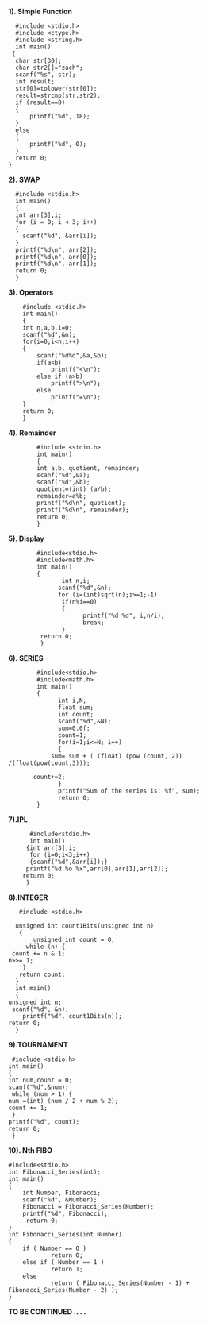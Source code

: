 **1). Simple Function**

      #include <stdio.h>
      #include <ctype.h>
      #include <string.h>
      int main() 
     {
      char str[30];
      char str2[]="zach";
      scanf("%s", str);
      int result;
      str[0]=tolower(str[0]);
      result=strcmp(str,str2);
      if (result==0) 
      {
          printf("%d", 18);
      }
      else
      {
          printf("%d", 0);
      }
      return 0;
    }
**2). SWAP**

      #include <stdio.h>
      int main()
      {
      int arr[3],i;
      for (i = 0; i < 3; i++) 
      {
        scanf("%d", &arr[i]);
      }
      printf("%d\n", arr[2]);
      printf("%d\n", arr[0]);
      printf("%d\n", arr[1]);
      return 0;
      }
 **3). Operators**
 
        #include <stdio.h>
        int main()
        {
        int n,a,b,i=0;
        scanf("%d",&n);
        for(i=0;i<n;i++)
        {
            scanf("%d%d",&a,&b);
            if(a<b)
                printf("<\n");
            else if (a>b)
                printf(">\n");
            else
                printf("=\n");
        }
        return 0;
        }
 **4). Remainder**
 
            #include <stdio.h>
            int main() 
            {
            int a,b, quotient, remainder;
            scanf("%d",&a);
            scanf("%d",&b);
            quotient=(int) (a/b);
            remainder=a%b;
            printf("%d\n", quotient);
            printf("%d\n", remainder);
            return 0;
            }
  **5). Display**
  
            #include<stdio.h>
            #include<math.h>
            int main()
            {
                   int n,i;
                  scanf("%d",&n);
                  for (i=(int)sqrt(n);i>=1;-1)
                   if(n%i==0)
                   {
                         printf("%d %d", i,n/i);
                         break;
                   }
             return 0;
             }
   **6). SERIES**
   
            #include<stdio.h>
            #include<math.h>
            int main()
            {
                  int i,N;
                  float sum;
                  int count;
                  scanf("%d",&N);
                  sum=0.0f;
                  count=1;
                  for(i=1;i<=N; i++)
                  {
                sum= sum + ( (float) (pow (count, 2))       /(float(pow(count,3)));
                        
           count+=2;
                  }
                  printf("Sum of the series is: %f", sum);
                  return 0;
            }
   
**7).IPL**

          #include<stdio.h>
          int main()
         {int arr[3],i;
          for (i=0;i<3;i++)
          {scanf("%d",&arr[i]);}
         printf("%d %o %x",arr[0],arr[1],arr[2]);
        return 0;
         }

**8).INTEGER**
    
       #include <stdio.h>

      unsigned int count1Bits(unsigned int n)
       {
           unsigned int count = 0;
         while (n) {
     count += n & 1;
    n>>= 1;
        }
       return count;
      }
      int main() 
      {
    unsigned int n;
     scanf("%d", &n);
    	printf("%d", count1Bits(n));
	return 0;
      }  
**9).TOURNAMENT**
       
     #include <stdio.h>
    int main()
    {
    int num,count = 0;
    scanf("%d",&num);
     while (num > 1) {
    num =(int) (num / 2 + num % 2);
    count += 1;
     }
	printf("%d", count);
	return 0;
     }
 **10). Nth FIBO**
 
 	#include<stdio.h>
 	int Fibonacci_Series(int);
 	int main()
	{
   		int Number, Fibonacci;
   		scanf("%d", &Number);
   		Fibonacci = Fibonacci_Series(Number);
		printf("%d", Fibonacci);
   		 return 0;
	}
 	int Fibonacci_Series(int Number)
	{
   		if ( Number == 0 )
    			return 0;
   		else if ( Number == 1 )
    			return 1;
   		else
    			return ( Fibonacci_Series(Number - 1) + Fibonacci_Series(Number - 2) );
	}

**TO BE CONTINUED .. . .**
